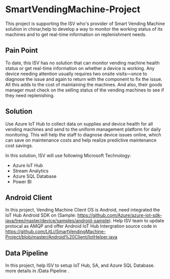 # SmartVendingMachine-Project

This project is supporting the ISV who's provider of Smart Vending Machine solution in chinar,help to develop a way to monitor the working status of its machines and to get real-time information on replenishment needs.

## Pain Point

To date, this ISV has no solution that can monitor vending machine health status or get real-time information on whether a device is working. Any device needing attention usually requires two onsite visits—once to diagnose the issue and again to return with the component to fix the issue. All this adds to the cost of maintaining the machines. And also, their goods manager must check on the selling status of the vending machines to see if they need replenishing. 

## Solution 
Use Azure IoT Hub to collect data on supplies and device health for all vending machines and send to the uniform management platform for daily monitoring. This will help the staff to diagnose device issues online, which can save on maintenance costs and help realize predictive maintenance cost savings.

In this solution, ISV will use following Microsoft Technology:
- Azure IoT Hub
- Stream Analytics
- Azure SQL Database
- Power BI

## Android Client 
In this project, Vending Machine Client OS is Android, need integrated the IoT Hub Android SDK on (Sample: https://github.com/Azure/azure-iot-sdk-java/tree/master/device/samples/android-sample). Help ISV team to update protocal as AMQP and offer Android IoT Hub Intergration source code in https://github.com/LitLi/SmartVendingMachine-Project/blob/master/Android%20Client/IotHelper.java 

## Data Pipeline
In this project, help ISV to setup IoT Hub, SA, and Azure SQL Database. more details in /Data Pipeline . 
